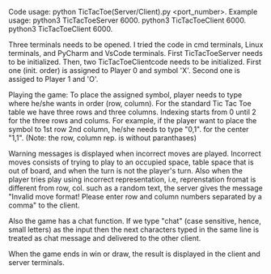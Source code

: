 Code usage: python TicTacToe(Server/Client).py <port_number>. Example 
usage: python3 TicTacToeServer 6000. python3 TicTacToeClient 6000. 
python3 TicTacToeClient 6000.

Three terminals needs to be opened. I tried the code in cmd terminals,
Linux terminals, and PyCharm and VsCode terminals. First TicTacToeServer 
needs to be initialized. Then, two TicTacToeClientcode needs to be initialized. 
First one (init. order) is assigned to Player 0 and symbol 'X'. Second one is 
assiged to Player 1 and 'O'. 

Playing the game: To place the assigned symbol, player needs to type where he/she
wants in order (row, column). For the standard Tic Tac Toe table we have three rows
and three columns. Indexing starts from 0 until 2 for the three rows and colums. For 
example, if the player want to place the symbol to 1st row 2nd column, he/she needs 
to type "0,1". for the center "1,1". (Note: the row, column rep. is without paranthases)  

Warning messages is displayed when incorrect moves are played. Incorrect moves consists 
of trying to play to an occupied space, table space that is out of board, and when the turn 
is not the player's turn. Also when the player tries play using incorrect representation, 
i.e, reprenstation fromat is different from row, col. such as a random text, the server gives 
the message "Invalid move format! Please enter row and column numbers separated by a comma" 
to the client.

Also the game has a chat function. If we type "chat" (case sensitive, hence, small letters)
as the input then the next characters typed in the same line is treated as chat message and
delivered to the other client.

When the game ends in win or draw, the result is displayed in the client and server terminals.